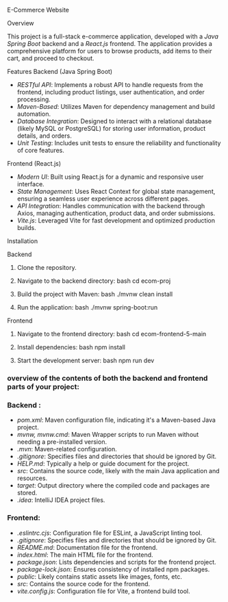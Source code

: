 E-Commerce Website

Overview

This project is a full-stack e-commerce application, developed with a *Java Spring Boot* backend and a *React.js* frontend. The application provides a comprehensive platform for users to browse products, add items to their cart, and proceed to checkout.

Features
 Backend (Java Spring Boot)
- *RESTful API*: Implements a robust API to handle requests from the frontend, including product listings, user authentication, and order processing.
- *Maven-Based*: Utilizes Maven for dependency management and build automation.
- *Database Integration*: Designed to interact with a relational database (likely MySQL or PostgreSQL) for storing user information, product details, and orders.
- *Unit Testing*: Includes unit tests to ensure the reliability and functionality of core features.

 Frontend (React.js)
- *Modern UI*: Built using React.js for a dynamic and responsive user interface.
- *State Management*: Uses React Context for global state management, ensuring a seamless user experience across different pages.
- *API Integration*: Handles communication with the backend through Axios, managing authentication, product data, and order submissions.
- *Vite.js*: Leveraged Vite for fast development and optimized production builds.

 Installation

 Backend
1. Clone the repository.
2. Navigate to the backend directory:
   bash
   cd ecom-proj
   
3. Build the project with Maven:
   bash
   ./mvnw clean install
   
4. Run the application:
   bash
   ./mvnw spring-boot:run
   

 Frontend
1. Navigate to the frontend directory:
   bash
   cd ecom-frontend-5-main
   
2. Install dependencies:
   bash
   npm install
   
3. Start the development server:
   bash
   npm run dev


### overview of the contents of both the backend and frontend parts of your project:

### Backend :
- *pom.xml*: Maven configuration file, indicating it's a Maven-based Java project.
- *mvnw, mvnw.cmd*: Maven Wrapper scripts to run Maven without needing a pre-installed version.
- *.mvn*: Maven-related configuration.
- *.gitignore*: Specifies files and directories that should be ignored by Git.
- *HELP.md*: Typically a help or guide document for the project.
- *src*: Contains the source code, likely with the main Java application and resources.
- *target*: Output directory where the compiled code and packages are stored.
- *.idea*: IntelliJ IDEA project files.

### Frontend:
- *.eslintrc.cjs*: Configuration file for ESLint, a JavaScript linting tool.
- *.gitignore*: Specifies files and directories that should be ignored by Git.
- *README.md*: Documentation file for the frontend.
- *index.html*: The main HTML file for the frontend.
- *package.json*: Lists dependencies and scripts for the frontend project.
- *package-lock.json*: Ensures consistency of installed npm packages.
- *public*: Likely contains static assets like images, fonts, etc.
- *src*: Contains the source code for the frontend.
- *vite.config.js*: Configuration file for Vite, a frontend build tool.

